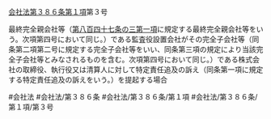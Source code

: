 [会社法第３８６条第１項](会社法＿＿＿＿第３８６条第１項)第３号

最終完全親会社等（[第八百四十七条の三第一項](会社法＿＿＿＿第８４７条の３第１項)に規定する最終完全親会社等をいう。次項第四号において同じ。）である監査役設置会社がその完全子会社等（同条第二項第二号に規定する完全子会社等をいい、同条第三項の規定により当該完全子会社等とみなされるものを含む。次項第四号において同じ。）である株式会社の取締役、執行役又は清算人に対して特定責任追及の訴え（同条第一項に規定する特定責任追及の訴えをいう。）を提起する場合


#会社法
#会社法/第３８６条
#会社法/第３８６条/第１項
#会社法/第３８６条/第１項/第３号
